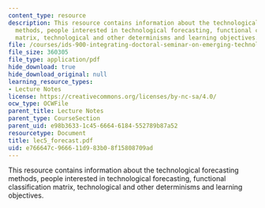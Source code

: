 ```yaml
---
content_type: resource
description: This resource contains information about the technological forecasting
  methods, people interested in technological forecasting, functional classification
  matrix, technological and other determinisms and learning objectives.
file: /courses/ids-900-integrating-doctoral-seminar-on-emerging-technologies-fall-2005/e766647c966611d983b08f15808709ad_lec5_forecast.pdf
file_size: 360305
file_type: application/pdf
hide_download: true
hide_download_original: null
learning_resource_types:
- Lecture Notes
license: https://creativecommons.org/licenses/by-nc-sa/4.0/
ocw_type: OCWFile
parent_title: Lecture Notes
parent_type: CourseSection
parent_uid: e98b3633-1c45-6664-6184-552789b87a52
resourcetype: Document
title: lec5_forecast.pdf
uid: e766647c-9666-11d9-83b0-8f15808709ad
---
```

This resource contains information about the technological forecasting methods, people interested in technological forecasting, functional classification matrix, technological and other determinisms and learning objectives.